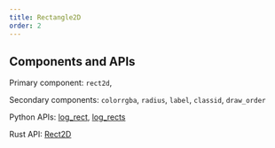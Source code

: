 ```yaml
---
title: Rectangle2D
order: 2
---
```

## Components and APIs
Primary component: `rect2d`,

Secondary components: `colorrgba`, `radius`, `label`, `classid`, `draw_order`

Python APIs: [log_rect](https://ref.rerun.io/docs/python/latest/common/spatial_primitives/#rerun.log_rect), [log_rects](https://ref.rerun.io/docs/python/latest/common/spatial_primitives/#rerun.log_rects)

Rust API: [Rect2D](https://docs.rs/rerun/latest/rerun/components/enum.Rect2D.html)
